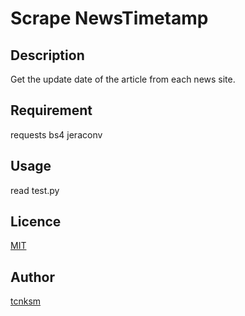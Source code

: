 Scrape NewsTimetamp
====

## Description
Get the update date of the article from each news site.

## Requirement
requests
bs4
jeraconv

## Usage
read test.py

## Licence

[MIT](https://github.com/tcnksm/tool/blob/master/LICENCE)

## Author

[tcnksm](https://github.com/KanikaniYou)
